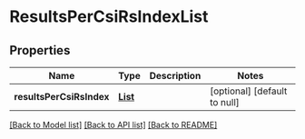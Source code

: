 # ResultsPerCsiRsIndexList
## Properties

Name | Type | Description | Notes
------------ | ------------- | ------------- | -------------
**resultsPerCsiRsIndex** | [**List**](ResultsPerCsiRsIndexList_resultsPerCsiRsIndex.md) |  | [optional] [default to null]

[[Back to Model list]](../README.md#documentation-for-models) [[Back to API list]](../README.md#documentation-for-api-endpoints) [[Back to README]](../README.md)


